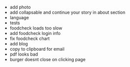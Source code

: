 -   add photo
-   add collapsable and continue your story in about section
-   language
-   tests
-   foodcheck loads too slow
-   add foodcheck login info
-   fix foodcheck chart
-   add blog
-   copy to clipboard for email
-   pdf looks bad
-   burger doesnt close on clicking page
